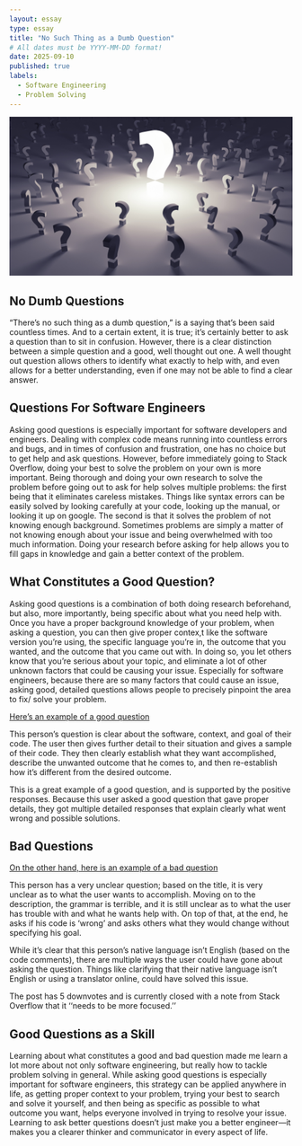 ```yaml
---
layout: essay
type: essay
title: "No Such Thing as a Dumb Question"
# All dates must be YYYY-MM-DD format!
date: 2025-09-10
published: true
labels:
  - Software Engineering
  - Problem Solving
---
```


<img width="600px" src="/img/questionMark.jpg">


## No Dumb Questions
“There’s no such thing as a dumb question,” is a saying that’s been said countless times. And to a certain extent, it is true; it’s certainly better to ask a question than to sit in confusion. However, there is a clear distinction between a simple question and a good, well thought out one. A well thought out question allows others to identify what exactly to help with, and even allows for a better understanding, even if one may not be able to find a clear answer. 

## Questions For Software Engineers
Asking good questions is especially important for software developers and engineers. Dealing with complex code means running into countless errors and bugs, and in times of confusion and frustration, one has no choice but to get help and ask questions. However, before immediately going to Stack Overflow, doing your best to solve the problem on your own is more important. Being thorough and doing your own research to solve the problem before going out to ask for help solves multiple problems: the first being that it eliminates careless mistakes. Things like syntax errors can be easily solved by looking carefully at your code, looking up the manual, or looking it up on google. The second is that it solves the problem of not knowing enough background. Sometimes problems are simply a matter of not knowing enough about your issue and being overwhelmed with too much information. Doing your research before asking for help allows you to fill gaps in knowledge and gain a better context of the problem. 

## What Constitutes a Good Question?
Asking good questions is a combination of both doing research beforehand, but also, more importantly, being specific about what you need help with. Once you have a proper background knowledge of your problem, when asking a question, you can then give proper contex,t like the software version you’re using, the specific language you’re in, the outcome that you wanted, and the outcome that you came out with. In doing so, you let others know that you’re serious about your topic, and eliminate a lot of other unknown factors that could be causing your issue. Especially for software engineers, because there are so many factors that could cause an issue, asking good, detailed questions allows people to precisely pinpoint the area to fix/ solve your problem.


[Here’s an example of a good question](https://stackoverflow.com/questions/59638242/aws-dms-microsecond-precision-for-cdc-on-mysql-as-source-endpoint)


This person’s question is clear about the software, context, and goal of their code. The user then gives further detail to their situation and gives a sample of their code. They then clearly establish what they want accomplished, describe the unwanted outcome that he comes to, and then re-establish how it’s different from the desired outcome. 


This is a great example of a good question, and is supported by the positive responses. Because this user asked a good question that gave proper details, they got multiple detailed responses that explain clearly what went wrong and possible solutions. 

## Bad Questions
[On the other hand, here is an example of a bad question](https://stackoverflow.com/questions/79760329/do-i-use-the-it-wrong-the-concept-behind-notification-with-websockets)


This person has a very unclear question; based on the title, it is very unclear as to what the user wants to accomplish. Moving on to the description, the grammar is terrible, and it is still unclear as to what the user has trouble with and what he wants help with. On top of that, at the end, he asks if his code is ‘wrong’ and asks others what they would change without specifying his goal. 


While it’s clear that this person’s native language isn’t English (based on the code comments), there are multiple ways the user could have gone about asking the question. Things like clarifying that their native language isn’t English or using a translator online, could have solved this issue. 

The post has 5 downvotes and is currently closed with a note from Stack Overflow that it ‘‘needs to be more focused.’’ 

## Good Questions as a Skill
Learning about what constitutes a good and bad question made me learn a lot more about not only software engineering, but really how to tackle problem solving in general. While asking good questions is especially important for software engineers, this strategy can be applied anywhere in life, as getting proper context to your problem, trying your best to search and solve it yourself, and then being as specific as possible to what outcome you want, helps everyone involved in trying to resolve your issue. Learning to ask better questions doesn’t just make you a better engineer—it makes you a clearer thinker and communicator in every aspect of life.


